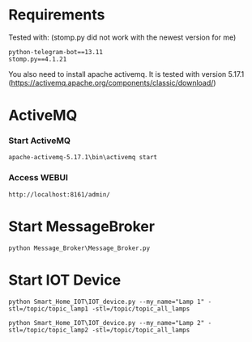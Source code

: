 # Requirements

Tested with: (stomp.py did not work with the newest version for me)

```
python-telegram-bot==13.11
stomp.py==4.1.21
```

You also need to install apache activemq. It is tested with version 5.17.1 (https://activemq.apache.org/components/classic/download/)

# ActiveMQ

### Start ActiveMQ

```
apache-activemq-5.17.1\bin\activemq start
```

### Access WEBUI

```
http://localhost:8161/admin/
```

# Start MessageBroker

```
python Message_Broker\Message_Broker.py
```

# Start IOT Device

```
python Smart_Home_IOT\IOT_device.py --my_name="Lamp 1" -stl=/topic/topic_lamp1 -stl=/topic/topic_all_lamps
```

```
python Smart_Home_IOT\IOT_device.py --my_name="Lamp 2" -stl=/topic/topic_lamp2 -stl=/topic/topic_all_lamps
```

